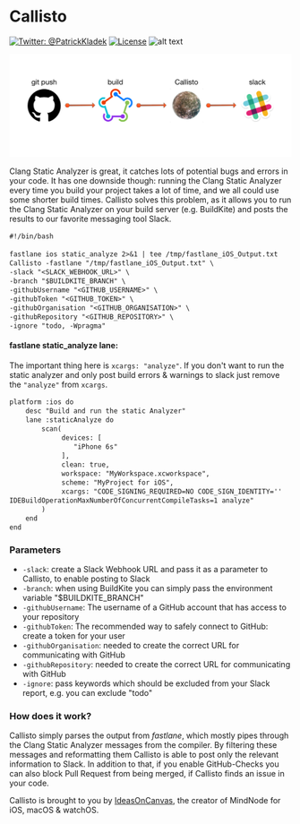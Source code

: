 # Callisto
[![Twitter: @PatrickKladek](https://img.shields.io/badge/twitter-@PatrickKladek-orange.svg?style=flat)](https://twitter.com/PatrickKladek)
[![License](https://img.shields.io/badge/license-MIT-green.svg?style=flat)](https://raw.githubusercontent.com/IdeasOnCanvas/Callisto/master/LICENSE)
![alt text](https://img.shields.io/badge/Platform-Mac%2010.12+-blue.svg "Target Mac")


![Logo](https://raw.githubusercontent.com/IdeasOnCanvas/Callisto/master/Documentation/Callisto%20Workflow%20Image.png "Logo")

Clang Static Analyzer is great, it catches lots of potential bugs and errors in your code. It has one downside though: running the Clang Static Analyzer every time you build your project takes a lot of time, and we all could use some shorter build times. Callisto solves this problem, as it allows you to run the Clang Static Analyzer on your build server (e.g. BuildKite) and posts the results to our favorite messaging tool Slack.

```
#!/bin/bash

fastlane ios static_analyze 2>&1 | tee /tmp/fastlane_iOS_Output.txt
Callisto -fastlane "/tmp/fastlane_iOS_Output.txt" \
-slack "<SLACK_WEBHOOK_URL>" \
-branch "$BUILDKITE_BRANCH" \
-githubUsername "<GITHUB_USERNAME>" \
-githubToken "<GITHUB_TOKEN>" \
-githubOrganisation "<GITHUB_ORGANISATION>" \
-githubRepository "<GITHUB_REPOSITORY>" \
-ignore "todo, -Wpragma"
```

#### fastlane static_analyze lane:
The important thing here is `xcargs: "analyze"`. If you don't want to run the static analyzer and only post build errors & warnings to slack just remove the `"analyze"` from `xcargs`.
```
platform :ios do
    desc "Build and run the static Analyzer"
    lane :staticAnalyze do
        scan(
             devices: [
                "iPhone 6s"
             ],
             clean: true,
             workspace: "MyWorkspace.xcworkspace",
             scheme: "MyProject for iOS",
             xcargs: "CODE_SIGNING_REQUIRED=NO CODE_SIGN_IDENTITY='' IDEBuildOperationMaxNumberOfConcurrentCompileTasks=1 analyze"
        )
    end
end
```

### Parameters
* `-slack`: create a Slack Webhook URL and pass it as a parameter to Callisto, to enable posting to Slack
* `-branch`: when using BuildKite you can simply pass the environment variable "$BUILDKITE_BRANCH"
* `-githubUsername`: The username of a GitHub account that has access to your repository
* `-githubToken`: The recommended way to safely connect to GitHub: create a token for your user
* `-githubOrganisation`: needed to create the correct URL for communicating with GitHub
* `-githubRepository`: needed to create the correct URL for communicating with GitHub
* `-ignore`: pass keywords which should be excluded from your Slack report, e.g. you can exclude "todo"

### How does it work?
Callisto simply parses the output from *fastlane*, which mostly pipes through the Clang Static Analyzer messages from the compiler. By filtering these messages and reformatting them Callisto is able to post only the relevant information to Slack. In addition to that, if you enable GitHub-Checks you can also block Pull Request from being merged, if Callisto finds an issue in your code.

Callisto is brought to you by [IdeasOnCanvas](http://ideasoncanvas.com), the creator of MindNode for iOS, macOS & watchOS.

